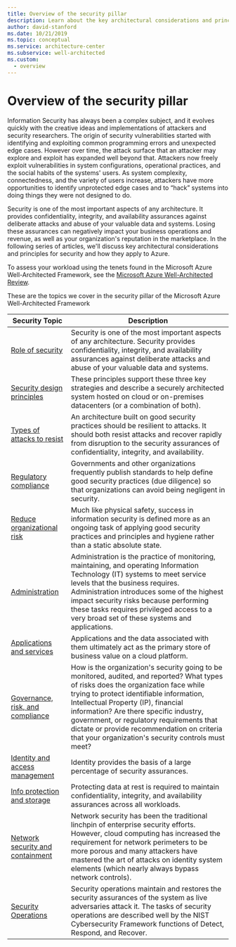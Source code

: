 ```yaml
---
title: Overview of the security pillar
description: Learn about the key architectural considerations and principles for security and how they apply to the Microsoft Azure Well-Architected Framework.
author: david-stanford
ms.date: 10/21/2019
ms.topic: conceptual
ms.service: architecture-center
ms.subservice: well-architected
ms.custom:
  - overview
---
```


# Overview of the security pillar

Information Security has always been a complex subject, and it evolves quickly with the creative ideas and implementations of attackers and security researchers. The origin of security vulnerabilities started with identifying and exploiting common programming errors and unexpected edge cases. However over time, the attack surface that an attacker may explore and exploit has expanded well beyond that. Attackers now freely exploit vulnerabilities in system configurations, operational practices, and the social habits of the systems' users. As system complexity, connectedness, and the variety of users increase, attackers have more opportunities to identify unprotected edge cases and to “hack” systems into doing things they were not designed to do.

Security is one of the most important aspects of any architecture. It provides confidentiality, integrity, and availability assurances against deliberate attacks and abuse of your valuable data and systems. Losing these assurances can negatively impact your business operations and revenue, as well as your organization's reputation in the marketplace. In the following series of articles, we'll discuss key architectural considerations and principles for security and how they apply to Azure.

To assess your workload using the tenets found in the Microsoft Azure Well-Architected Framework, see the [Microsoft Azure Well-Architected Review](/assessments/?id=azure-architecture-review&mode=pre-assessment).

These are the topics we cover in the security pillar of the Microsoft Azure Well-Architected Framework

| Security Topic | Description |
|-------------------|-------------|
| [Role of security][role] | Security is one of the most important aspects of any architecture. Security provides confidentiality, integrity, and availability assurances against deliberate attacks and abuse of your valuable data and systems. |
| [Security design principles][design] | These principles support these three key strategies and describe a securely architected system hosted on cloud or on-premises datacenters (or a combination of both). |
| [Types of attacks to resist][attacks] | An architecture built on good security practices should be resilient to attacks. It should both resist attacks and recover rapidly from disruption to the security assurances of confidentiality, integrity, and availability. |
| [Regulatory compliance][regulatory] | Governments and other organizations frequently publish standards to help define good security practices (due diligence) so that organizations can avoid being negligent in security. |
| [Reduce organizational risk][org-risk] | Much like physical safety, success in information security is defined more as an ongoing task of applying good security practices and principles and hygiene rather than a static absolute state. |
| [Administration][admin] | Administration is the practice of monitoring, maintaining, and operating Information Technology (IT) systems to meet service levels that the business requires. Administration introduces some of the highest impact security risks because performing these tasks requires privileged access to a very broad set of these systems and applications. |
| [Applications and services][app] | Applications and the data associated with them ultimately act as the primary store of business value on a cloud platform. |
| [Governance, risk, and compliance][compliance] | How is the organization's security going to be monitored, audited, and reported? What types of risks does the organization face while trying to protect identifiable information, Intellectual Property (IP), financial information? Are there specific industry, government, or regulatory requirements that dictate or provide recommendation on criteria that your organization's security controls must meet? |
| [Identity and access management][identity] | Identity provides the basis of a large percentage of security assurances. |
| [Info protection and storage][info] | Protecting data at rest is required to maintain confidentiality, integrity, and availability assurances across all workloads. |
| [Network security and containment][network] | Network security has been the traditional linchpin of enterprise security efforts. However, cloud computing has increased the requirement for network perimeters to be more porous and many attackers have mastered the art of attacks on identity system elements (which nearly always bypass network controls). |
| [Security Operations][sec-ops] | Security operations maintain and restores the security assurances of the system as live adversaries attack it. The tasks of security operations are described well by the NIST Cybersecurity Framework functions of Detect, Respond, and Recover. |

<!-- security links -->

[role]: ./role-of-security.md
[app]: ./design-apps-services.md
[compliance]: ./governance.md
[identity]: ./design-identity.md
[network]: ./network-security-containment.md
[design]: ./security-principles.md
[attacks]: ./architecture-type.md
[regulatory]: ./law-authority.md
[org-risk]: ./resilience.md
[admin]: ./critical-impact-accounts.md
[info]: ./storage-data-encryption.md
[sec-ops]: ./security-operations.md